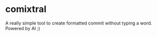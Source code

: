 # comixtral
A really simple tool to create formatted commit without typing a word. Powered by AI ;)
